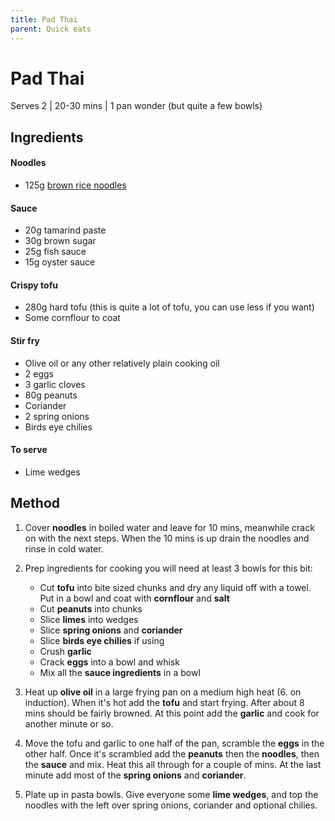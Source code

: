 ```yaml
---
title: Pad Thai
parent: Quick eats
---
```


# Pad Thai

Serves 2 \| 20-30 mins \| 1 pan wonder (but quite a few bowls)

## Ingredients 

#### Noodles

- 125g [brown rice noodles](https://www.clearspring.co.uk/products/organic-gluten-free-100-brown-rice-noodles)

#### Sauce

- 20g tamarind paste
- 30g brown sugar
- 25g fish sauce
- 15g oyster sauce

#### Crispy tofu

- 280g hard tofu (this is quite a lot of tofu, you can use less if you want)
- Some cornflour to coat

#### Stir fry 

- Olive oil or any other relatively plain cooking oil
- 2 eggs
- 3 garlic cloves
- 80g peanuts
- Coriander
- 2 spring onions
- Birds eye chilies 

#### To serve

- Lime wedges

## Method

1. Cover **noodles** in boiled water and leave for 10 mins, meanwhile crack on with the next steps. When the 10 mins is up drain the noodles and rinse in cold water. 

2. Prep ingredients for cooking you will need at least 3 bowls for this bit:
	- Cut **tofu** into bite sized chunks and dry any liquid off with a towel. Put in a bowl and coat with **cornflour** and **salt**
	- Cut **peanuts** into chunks
	- Slice **limes** into wedges
	- Slice **spring onions** and **coriander**
	- Slice **birds eye chilies** if using
	- Crush **garlic**
	- Crack **eggs** into a bowl and whisk
	- Mix all the **sauce ingredients** in a bowl

3. Heat up **olive oil** in a large frying pan on a medium high heat (6. on induction). When it's hot add the **tofu** and start frying. After about 8 mins should be fairly browned. At this point add the **garlic** and cook for another minute or so.
4. Move the tofu and garlic to one half of the pan, scramble the **eggs** in the other half. Once it's scrambled add the **peanuts** then the **noodles**, then the **sauce** and mix.  Heat this all through for a couple of mins. At the last minute add most of the **spring onions** and **coriander**.
5. Plate up in pasta bowls. Give everyone some **lime wedges**, and top the noodles with the left over spring onions, coriander and optional chilies. 